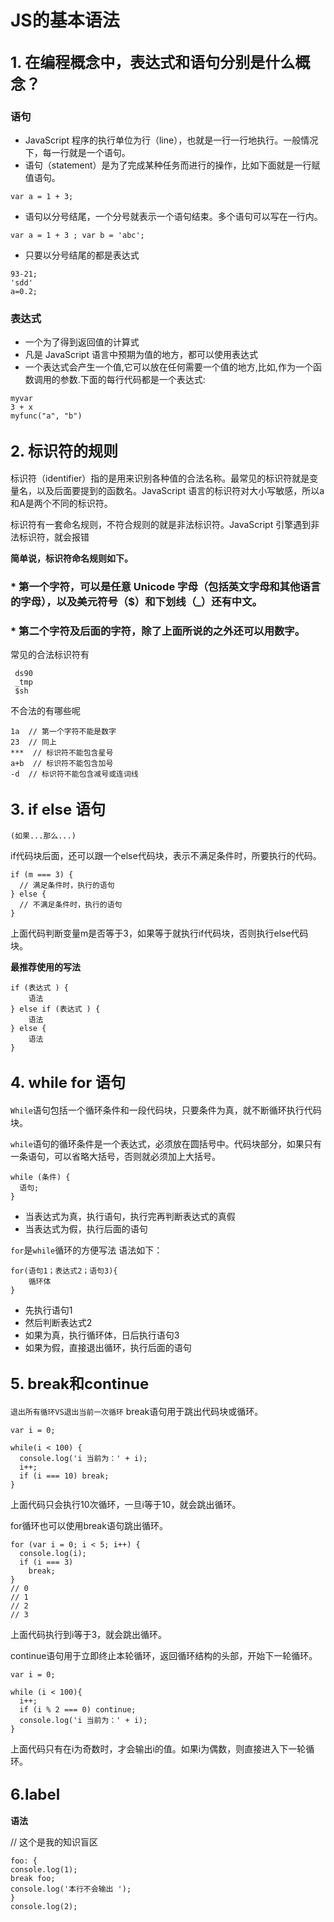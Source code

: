 #  JS的基本语法

## <font size=5>1. 在编程概念中，表达式和语句分别是什么概念？</font>
  
### 语句
* JavaScript 程序的执行单位为行（line），也就是一行一行地执行。一般情况下，每一行就是一个语句。
* 语句（statement）是为了完成某种任务而进行的操作，比如下面就是一行赋值语句。
```
var a = 1 + 3;
```
* 语句以分号结尾，一个分号就表示一个语句结束。多个语句可以写在一行内。
```
var a = 1 + 3 ; var b = 'abc';
```
* 只要以分号结尾的都是表达式
```
93-21;
'sdd'
a=0.2;
```
### 表达式
* 一个为了得到返回值的计算式
* 凡是 JavaScript 语言中预期为值的地方，都可以使用表达式
* 一个表达式会产生一个值,它可以放在任何需要一个值的地方,比如,作为一个函数调用的参数.下面的每行代码都是一个表达式:
```
myvar
3 + x
myfunc("a", "b")
```

## <font size=5>2. 标识符的规则</font>
标识符（identifier）指的是用来识别各种值的合法名称。最常见的标识符就是变量名，以及后面要提到的函数名。JavaScript 语言的标识符对大小写敏感，所以a和A是两个不同的标识符。

标识符有一套命名规则，不符合规则的就是非法标识符。JavaScript 引擎遇到非法标识符，就会报错<div>
**简单说，标识符命名规则如下。**
### * 第一个字符，可以是任意 Unicode 字母（包括英文字母和其他语言的字母），以及美元符号（$）和下划线（_）还有中文。

### * 第二个字符及后面的字符，除了上面所说的之外还可以用数字。

常见的合法标识符有
```
 ds90
 _tmp
 $sh
  ```
不合法的有哪些呢
```
1a  // 第一个字符不能是数字
23  // 同上
***  // 标识符不能包含星号
a+b  // 标识符不能包含加号
-d  // 标识符不能包含减号或连词线
```
## <font size=5>3. if else 语句</font>
`(如果...那么...)`<div>
if代码块后面，还可以跟一个else代码块，表示不满足条件时，所要执行的代码。
```
if (m === 3) {
  // 满足条件时，执行的语句
} else {
  // 不满足条件时，执行的语句
}
```
上面代码判断变量m是否等于3，如果等于就执行if代码块，否则执行else代码块。

**最推荐使用的写法**
```
if (表达式 ) {
    语法
} else if (表达式 ) {
    语法
} else {
    语法
}
```
## <font size=5>4. while  for 语句</font>
`While`语句包括一个循环条件和一段代码块，只要条件为真，就不断循环执行代码块。

`while`语句的循环条件是一个表达式，必须放在圆括号中。代码块部分，如果只有一条语句，可以省略大括号，否则就必须加上大括号。
```
while (条件) {
  语句;
}
```
* 当表达式为真，执行语句，执行完再判断表达式的真假
* 当表达式为假，执行后面的语句

`for`是`while`循环的方便写法
语法如下：
```
for(语句1；表达式2；语句3){
    循环体
}
```
* 先执行语句1
* 然后判断表达式2
* 如果为真，执行循环体，日后执行语句3
* 如果为假，直接退出循环，执行后面的语句

## <font size=5>5. break和continue</font>
`退出所有循环VS退出当前一次循环`
break语句用于跳出代码块或循环。
```
var i = 0;

while(i < 100) {
  console.log('i 当前为：' + i);
  i++;
  if (i === 10) break;
}
```
上面代码只会执行10次循环，一旦i等于10，就会跳出循环。

for循环也可以使用break语句跳出循环。
```
for (var i = 0; i < 5; i++) {
  console.log(i);
  if (i === 3)
    break;
}
// 0
// 1
// 2
// 3
```
上面代码执行到i等于3，就会跳出循环。<div>
continue语句用于立即终止本轮循环，返回循环结构的头部，开始下一轮循环。
```
var i = 0;

while (i < 100){
  i++;
  if (i % 2 === 0) continue;
  console.log('i 当前为：' + i);
}
```
上面代码只有在i为奇数时，才会输出i的值。如果i为偶数，则直接进入下一轮循环。

## <font size=5>6.label</font>
**语法**<div>
// 这个是我的知识盲区
```
foo: {
console.log(1);
break foo;
console.log('本行不会输出 ');
}
console.log(2);
```

